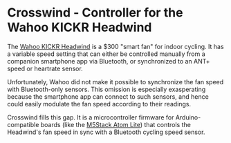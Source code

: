 # Crosswind - Controller for the Wahoo KICKR Headwind

The [Wahoo KICKR Headwind][headwind] is a $300 "smart fan" for indoor cycling. It has a variable speed setting that can either be controlled manually from a companion smartphone app via Bluetooth, or synchronized to an ANT+ speed or heartrate sensor.

Unfortunately, Wahoo did not make it possible to synchronize the fan speed with Bluetooth-only sensors. This omission is especially exasperating because the smartphone app can connect to such sensors, and hence could easily modulate the fan speed according to their readings.

Crosswind fills this gap. It is a microcontroller firmware for Arduino-compatible boards (like the [M5Stack Atom Lite][atom-lite]) that controls the Headwind's fan speed in sync with a Bluetooth cycling speed sensor.


  [headwind]: https://www.wahoofitness.com/devices/indoor-cycling/accessories/kickr-headwind-buy-us
  [atom-lite]: https://shop.m5stack.com/products/atom-lite-esp32-development-kit

